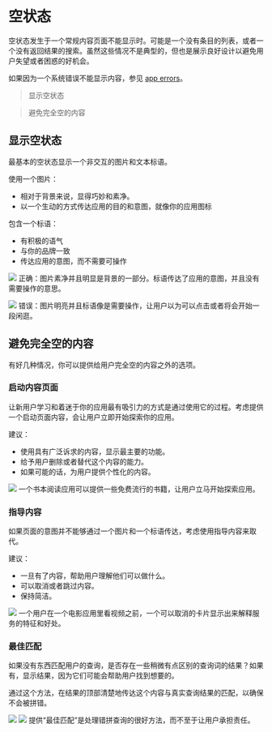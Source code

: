 # 空状态
空状态发生于一个常规内容页面不能显示时。可能是一个没有条目的列表，或者一个没有返回结果的搜索。虽然这些情况不是典型的，但也是展示良好设计以避免用户失望或者困惑的好机会。

如果因为一个系统错误不能显示内容，参见 [app errors](https://www.google.com/design/spec/patterns/errors.html#errors-app-errors)。

> 显示空状态

> 避免完全空的内容


## 显示空状态
最基本的空状态显示一个非交互的图片和文本标语。

使用一个图片：
- 相对于背景来说，显得巧妙和素净。
- 以一个生动的方式传达应用的目的和意图，就像你的应用图标

包含一个标语：
- 有积极的语气
- 与你的品牌一致
- 传达应用的意图，而不需要可操作

![](https://github.com/zhaochong/material-design/blob/master/images/11_1.png)
正确：图片素净并且明显是背景的一部分。标语传达了应用的意图，并且没有需要操作的意思。

![](https://github.com/zhaochong/material-design/blob/master/images/11_2.png)
错误：图片明亮并且标语像是需要操作，让用户以为可以点击或者将会开始一段闲逛。


## 避免完全空的内容
有好几种情况，你可以提供给用户完全空的内容之外的选项。

### 启动内容页面
让新用户学习和着迷于你的应用最有吸引力的方式是通过使用它的过程。考虑提供一个启动页面内容，会让用户立即开始探索你的应用。

建议：
- 使用具有广泛诉求的内容，显示最主要的功能。
- 给予用户删除或者替代这个内容的能力。
- 如果可能的话，为用户提供个性化的内容。

![](https://github.com/zhaochong/material-design/blob/master/images/11_3.png)
一个书本阅读应用可以提供一些免费流行的书籍，让用户立马开始探索应用。

### 指导内容
如果页面的意图并不能够通过一个图片和一个标语传达，考虑使用指导内容来取代。

建议：
- 一旦有了内容，帮助用户理解他们可以做什么。
- 可以取消或者跳过内容。
- 保持简洁。

![](https://github.com/zhaochong/material-design/blob/master/images/11_4.png)
一个用户在一个电影应用里看视频之前，一个可以取消的卡片显示出来解释服务的特征和好处。

### 最佳匹配
如果没有东西匹配用户的查询，是否存在一些稍微有点区别的查询词的结果？如果有，显示结果，因为它们可能会帮助用户找到想要的。

通过这个方法，在结果的顶部清楚地传达这个内容与真实查询结果的匹配，以确保不会被拼错。

![](https://github.com/zhaochong/material-design/blob/master/images/11_5.png)
![](https://github.com/zhaochong/material-design/blob/master/images/11_6.png)
提供“最佳匹配”是处理错拼查询的很好方法，而不至于让用户承担责任。





